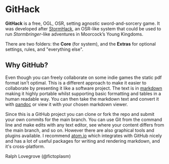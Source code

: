 # GitHack

**GitHack** is a free, OGL, OSR, setting agnostic sword-and-sorcery game. It was developed after [StormHack](https://fictoplasm.itch.io/stormhack-exclamation-edition), an OSR-like system that could be used to run *Stormbringer*-like adventures in Moorcock’s Young Kingdoms.

There are two folders: the **Core** (for system), and the **Extras** for optional settings, rules, and "everything else".

## Why GitHub?

Even though you can freely collaborate on some indie games the static pdf format isn't optimal. This is a different approach to make it easier to collaborate by presenting it like a software project. The text is in [markdown](https://daringfireball.net/projects/markdown/) making it highly portable whilst supporting basic formatting and tables in a human readable way. You can then take the markdown text and convert it with [pandoc](https://pandoc.org) or view it with your chosen markdown viewer.

Since this is a GitHub project you can clone or fork the repo and submit your own commits for the main branch. You can use Git from the command line and make edits with any text editor, see where your content differs from the main branch, and so on. However there are also graphical tools and plugins available. I recommend [atom.io](https://atom.io) which integrates with GitHub nicely and has a lot of useful packages for writing and rendering markdown, and it's cross-platform.

Ralph Lovegrove (@fictoplasm)
